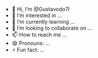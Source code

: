 - 👋 Hi, I’m @Gustavodo7l
- 👀 I’m interested in ...
- 🌱 I’m currently learning ...
- 💞️ I’m looking to collaborate on ...
- 📫 How to reach me ...
- 😄 Pronouns: ...
- ⚡ Fun fact: ...

<!---
Gustavodo7l/Gustavodo7l is a ✨ special ✨ repository because its `README.md` (this file) appears on your GitHub profile.
You can click the Preview link to take a look at your changes.
--->
